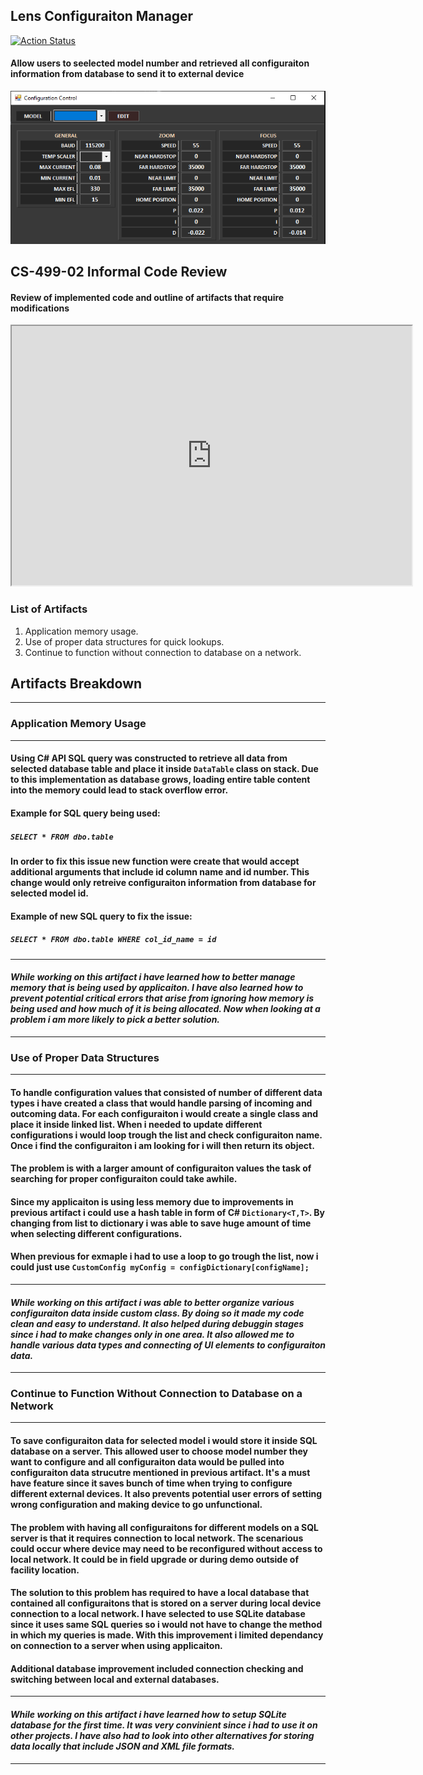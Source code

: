 ## **Lens Configuraiton Manager** 
[![Action Status](https://github.com/ruby/ruby/workflows/Windows/badge.svg)](https://github.com/SlavikSNHU/slavik-eportfolio/tree/master)
#### Allow users to seelected model number and retrieved all configuraiton information from database to send it to external device
![UI Design](/GUI.PNG)

## **CS-499-02 Informal Code Review**
#### Review of implemented code and outline of artifacts that require modifications
<iframe width="640" height="415" src="https://www.youtube.com/embed/MBTTOdIVU_U" frameborder="1" allow="accelerometer; autoplay; clipboard-write; encrypted-media; gyroscope; picture-in-picture" allowfullscreen></iframe>


### **List of Artifacts**
1. Application memory usage.
2. Use of proper data structures for quick lookups.
3. Continue to function without connection to database on a network.

##  __Artifacts Breakdown__
------------
### **Application Memory Usage**
------------
#### Using C# API SQL query was constructed to retrieve all data from selected database table and place it inside `DataTable` class on stack. Due to this implementation as database grows, loading entire table content into the memory could lead to stack overflow error. 
#### Example for SQL query being used:
##### ```SELECT * FROM dbo.table```

#### In order to fix this issue new function were create that would accept additional arguments that include id column name and id number. This change would only retreive configuraiton information from database for selected model id.
#### Example of new SQL query to fix the issue:
##### ```SELECT * FROM dbo.table WHERE col_id_name = id```
------------
#### *While working on this artifact i have learned how to better manage memory that is being used by applicaiton. I have also learned how to prevent potential critical errors that arise from ignoring how memory is being used and how much of it is being allocated. Now when looking at a problem i am more likely to pick a better solution.*
------------
### **Use of Proper Data Structures**
------------
#### To handle configuration values that consisted of number of different data types i have created a class that would handle parsing of incoming and outcoming data. For each configuraiton i would create a single class and place it inside linked list. When i needed to update different configurations i would loop trough the list and check configuraiton name. Once i find the configuraiton i am looking for i will then return its object.
#### The problem is with a larger amount of configuraiton values the task of searching for proper configuraiton could take awhile.
#### Since my applicaiton is using less memory due to improvements in previous artifact i could use a hash table in form of C# `Dictionary<T,T>`. By changing from list to dictionary i was able to save huge amount of time when selecting different configurations.
#### When previous for exmaple i had to use a loop to go trough the list, now i could just use `CustomConfig myConfig = configDictionary[configName];`
------------
#### *While working on this artifact i was able to better organize various configuraiton data inside custom class. By doing so it made my code clean and easy to understand. It also helped during debuggin stages since i had to make changes only in one area. It also allowed me to handle various data types and connecting of UI elements to configuraiton data.*
------------
### **Continue to Function Without Connection to Database on a Network**
------------
#### To save configuraiton data for selected model i would store it inside SQL database on a server. This allowed user to choose model number they want to configure and all configuraiton data would be pulled into configuraiton data strucutre mentioned in previous artifact. It's a must have feature since it saves bunch of time when trying to configure different external devices. It also prevents potential user errors of setting wrong configuration and making device to go unfunctional.
#### The problem with having all configuraitons for different models on a SQL server is that it requires connection to local network. The scenarious could occur where device may need to be reconfigured without access to local network. It could be in field upgrade or during demo outside of facility location.
#### The solution to this problem has required to have a local database that contained all configuraitons that is stored on a server during local device connection to a local network. I have selected to use SQLite database since it uses same SQL queries so i would not have to change the method in which my queries is made. With this improvement i limited dependancy on connection to a server when using applicaiton.
#### Additional database improvement included connection checking and switching between local and external databases.
------------
#### *While working on this artifact i have learned how to setup SQLite database for the first time. It was very convinient since i had to use it on other projects. I have also had to look into other alternatives for storing data locally that include JSON and XML file formats.*
------------


